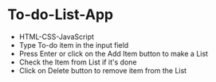 # To-do-List-App
- HTML-CSS-JavaScript
- Type To-do item in the input field
- Press Enter or click on the Add Item button to make a List
- Check the Item from List if it's done
- Click on Delete button to remove item from the List
